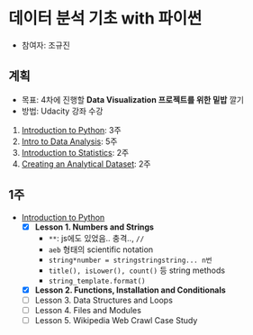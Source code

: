 # 데이터 분석 기초 with 파이썬

- 참여자: 조규진

## 계획

- 목표: 4차에 진행할 **Data Visualization 프로젝트를 위한 밑밥** 깔기
- 방법: Udacity 강좌 수강


1. [Introduction to Python](https://www.udacity.com/course/introduction-to-python--ud1110): 3주
2. [Intro to Data Analysis](https://www.udacity.com/course/intro-to-data-analysis--ud170): 5주
3. [Introduction to Statistics](https://www.udacity.com/course/intro-to-statistics--st101): 2주
4. [Creating an Analytical Dataset](https://www.udacity.com/course/creating-an-analytical-dataset--ud977): 2주


## 1주

- [Introduction to Python](https://www.udacity.com/course/introduction-to-python--ud1110)
  - [x] **Lesson 1. Numbers and Strings**
    - `**`: js에도 있었음.. 충격.., `//`
    - `aeb` 형태의 scientific notation
    - `string*number = stringstringstring... n번`
    - `title(), isLower(), count()` 등 string methods
    - `string_template.format()`
  - [x] **Lesson 2. Functions, Installation and Conditionals**
  - [ ] Lesson 3. Data Structures and Loops
  - [ ] Lesson 4. Files and Modules
  - [ ] Lesson 5. Wikipedia Web Crawl Case Study
